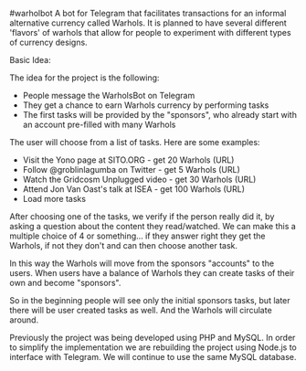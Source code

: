 #warholbot A bot for Telegram that facilitates transactions for an informal alternative currency called Warhols. It is planned to have several different 'flavors' of warhols that allow for people to experiment with different types of currency designs.

Basic Idea:

The idea for the project is the following:

- People message the WarholsBot on Telegram
- They get a chance to earn Warhols currency by performing tasks
- The first tasks will be provided by the "sponsors", who already start with an account pre-filled with many Warhols

The user will choose from a list of tasks. Here are some examples:

- Visit the Yono page at SITO.ORG - get 20 Warhols (URL)
- Follow @groblinlagumba on Twitter - get 5 Warhols (URL)
- Watch the Gridcosm Unplugged video - get 30 Warhols (URL)
- Attend Jon Van Oast's talk at ISEA - get 100 Warhols (URL)
- Load more tasks

After choosing one of the tasks, we verify if the person really did it, by asking a question about the content they read/watched. We can make this a multiple choice of 4 or something… if they answer right they get the Warhols, if not they don't and can then choose another task.

In this way the Warhols will move from the sponsors "accounts" to the users. When users have a balance of Warhols they can create tasks of their own and become "sponsors". 

So in the beginning people will see only the initial sponsors tasks, but later there will be user created tasks as well. And the Warhols will circulate around.

Previously the project was being developed using PHP and MySQL. In order to simplify the implementation we are rebuilding the project using Node.js to interface with Telegram. We will continue to use the same MySQL database.
